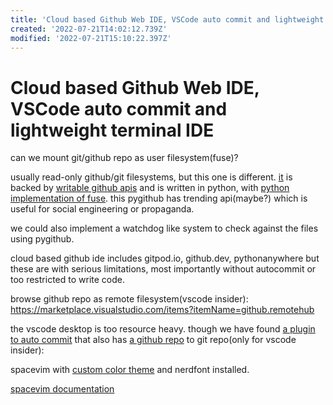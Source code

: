 ```yaml
---
title: 'Cloud based Github Web IDE, VSCode auto commit and lightweight terminal IDE'
created: '2022-07-21T14:02:12.739Z'
modified: '2022-07-21T15:10:22.397Z'
---
```


# Cloud based Github Web IDE, VSCode auto commit and lightweight terminal IDE

can we mount git/github repo as user filesystem(fuse)?

usually read-only github/git filesystems, but this one is different. [it](https://github.com/danishprakash/githubfs) is backed by [writable github apis](https://pygithub.readthedocs.io/en/latest/examples/Repository.html#update-a-file-in-the-repository) and is written in python, with [python implementation of fuse](https://github.com/terencehonles/fusepy). this pygithub has trending api(maybe?) which is useful for social engineering or propaganda.

we could also implement a watchdog like system to check against the files using pygithub.

cloud based github ide includes gitpod.io, github.dev, pythonanywhere but these are with serious limitations, most importantly without autocommit or too restricted to write code.

browse github repo as remote filesystem(vscode insider):
https://marketplace.visualstudio.com/items?itemName=github.remotehub

the vscode desktop is too resource heavy. though we have found [a plugin to auto commit](https://marketplace.visualstudio.com/items?itemName=emjio.git-auto-commit) that also has [a github repo](https://github.com/emjio/git-auto-commit) to git repo(only for vscode insider):

spacevim with [custom color theme](https://github.com/jordst/colorscheme) and nerdfont installed.

[spacevim documentation](https://spacevim.org/documentation/)
